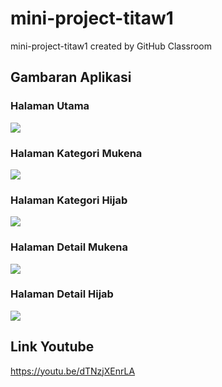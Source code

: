 # mini-project-titaw1
mini-project-titaw1 created by GitHub Classroom

## Gambaran Aplikasi
### Halaman Utama
![](\img\utama.png)
### Halaman Kategori Mukena
![](img\mukena.png)
### Halaman Kategori Hijab
![](img\hijab.png)
### Halaman Detail Mukena 
![](img\detailMukena.png)
### Halaman Detail Hijab
![](img\detailHijab.png)

## Link Youtube
https://youtu.be/dTNzjXEnrLA
